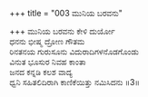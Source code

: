 +++
title = "003 ಮುನಿಯ ಬರವನು"

+++
ಮುನಿಯ ಬರವನು ಕೇಳಿ ದುರ್ಯೋ  
ಧನನು ಭೀಷ್ಮ ದ್ರೋಣ ಗೌತಮ  
ರಿನತನಯ ಗುರುಸೂನು ವಿದುರಾದಿಗಳನೊಡಗೊಂಡು   
ವಿನುತ ಭೂಸುರ ನಿವಹ ಕಾಂತಾ  
ಜನದ ಕನ್ನಡಿ ಕಲಶ ವಾದ್ಯ  
ಧ್ವನಿ ಸಹಿತಲಿದಿರಾಗಿ ಕಾಣಿಕೆಯಿತ್ತು ನಮಿಸಿದನು     ॥3॥